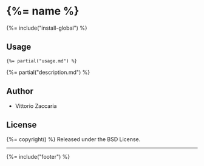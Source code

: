 # {%= name %} 


{%= include("install-global") %}

## Usage

```
{%= partial("usage.md") %}
```

{%= partial("description.md") %}

## Author

* Vittorio Zaccaria

## License
{%= copyright() %}
Released under the BSD License.

***

{%= include("footer") %}
